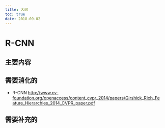 ```yaml
---
title: 大纲
toc: true
date: 2018-09-02
---
```

# R-CNN


## 主要内容







## 需要消化的

- R-CNN http://www.cv-foundation.org/openaccess/content_cvpr_2014/papers/Girshick_Rich_Feature_Hierarchies_2014_CVPR_paper.pdf


## 需要补充的
